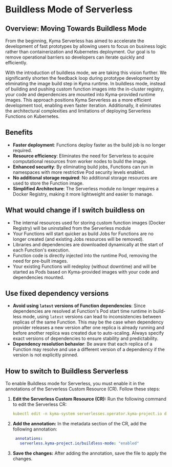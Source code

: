 # Buildless Mode of Serverless

## Overview: Moving Towards Buildless Mode

From the beginning, Kyma Serverless has aimed to accelerate the development of fast prototypes by allowing users to focus on business logic rather than containerization and Kubernetes deployment. Our goal is to remove operational barriers so developers can iterate quickly and efficiently.

With the introduction of buildless mode, we are taking this vision further. We significantly shorten the feedback loop during prototype development by eliminating the image build step in Kyma runtime. In buildless mode, instead of building and pushing custom function images into the in-cluster registry, your code and dependencies are mounted into Kyma-provided runtime images. This approach positions Kyma Serverless as a more efficient development tool, enabling even faster iteration. Additionally, it eliminates the architectural complexities and limitations of deploying Serverless Functions on Kubernetes.

## Benefits

- **Faster deployment**: Functions deploy faster as the build job is no longer required.
- **Resource efficiency**: Eliminates the need for Serverless to acquire computational resources from worker nodes to build the image.
- **Enhanced security**: By eliminating build jobs, Functions can run in namespaces with more restrictive Pod security levels enabled.
- **No additional storage required**: No additional storage resources are used to store the Function image.
- **Simplified Architecture**: The Serverless module no longer requires a Docker Registry, making it more lightweight and easier to manage.

## What would change if I switch buildless on

- The internal resources used for storing custom function images (Docker Registry) will be uninstalled from the Serverless module
- Your  Functions will start quicker as build Jobs for Functions are no longer created (and existing Jobs resources will be removed).
- Libraries and dependencies are downloaded dynamically at the start of each Function's execution.
- Function code is directly injected into the runtime Pod, removing the need for pre-built images.
- Your existing Functions will redeploy (without downtime) and will be started as Pods based on Kyma-provided images with your code and dependencies mounted.

## Use fixed dependency versions

- **Avoid using `latest` versions of Function dependencies**: Since dependencies are resolved at Function's Pod start time runtime in build-less mode, using `latest` versions can lead to inconsistencies between replicas of the same Function. This may be the case when dependency provider releases a new version after one replica is already running and before another replica was created due to auto-scaling.  Always specify exact versions of dependencies to ensure stability and predictability.
- **Dependency resolution behavior**: Be aware that each replica of a Function may resolve and use a different version of a dependency if the version is not explicitly pinned.

## How to switch to Buildless Serverless

To enable Buildless mode for Serverless, you must enable it in the annotations of the Serverless Custom Resource (CR). Follow these steps:

1. **Edit the Serverless Custom Resource \(CR\):**
   Run the following command to edit the Serverless CR:
   ```yaml
   kubectl edit -n kyma-system serverlesses.operator.kyma-project.io default
   ```
   
2. **Add the annotation:**
   In the metadata section of the CR, add the following annotation:
   ```yaml
    annotations:
      serverless.kyma-project.io/buildless-mode: "enabled"
   ```

3. **Save the changes:**
   After adding the annotation, save the file to apply the changes.